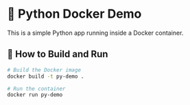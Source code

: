 # 🐳 Python Docker Demo

This is a simple Python app running inside a Docker container.

## 🚀 How to Build and Run

```bash
# Build the Docker image
docker build -t py-demo .

# Run the container
docker run py-demo
